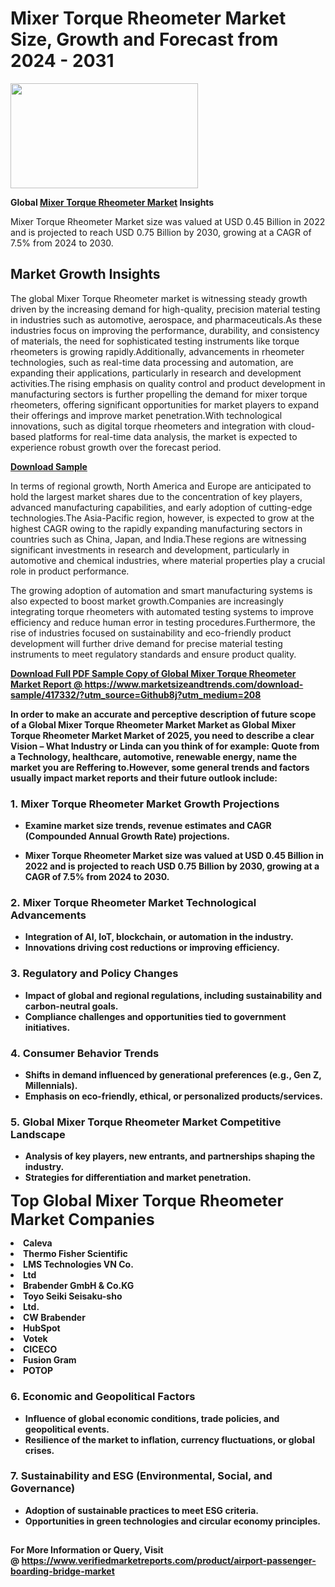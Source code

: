 <H1>Mixer Torque Rheometer Market Size, Growth and Forecast from 2024 - 2031</H1><img class="aligncenter size-medium wp-image-584254" src="https://thirdeyenews.in/wp-content/uploads/2024/09/Global-Market-Research-300x168.jpeg" alt="" width="300" height="168" /><p><strong>Global&nbsp;<a href="https://www.marketsizeandtrends.com/download-sample/417332/?utm_source=Github8j?utm_medium=208">Mixer Torque Rheometer Market</a> Insights</strong></p><p>Mixer Torque Rheometer Market size was valued at USD 0.45 Billion in 2022 and is projected to reach USD 0.75 Billion by 2030, growing at a CAGR of 7.5% from 2024 to 2030.</p><p><h2>Market Growth Insights</h2> <p>The global Mixer Torque Rheometer market is witnessing steady growth driven by the increasing demand for high-quality, precision material testing in industries such as automotive, aerospace, and pharmaceuticals.As these industries focus on improving the performance, durability, and consistency of materials, the need for sophisticated testing instruments like torque rheometers is growing rapidly.Additionally, advancements in rheometer technologies, such as real-time data processing and automation, are expanding their applications, particularly in research and development activities.The rising emphasis on quality control and product development in manufacturing sectors is further propelling the demand for mixer torque rheometers, offering significant opportunities for market players to expand their offerings and improve market penetration.With technological innovations, such as digital torque rheometers and integration with cloud-based platforms for real-time data analysis, the market is expected to experience robust growth over the forecast period.</p> <p><strong><a href="#">Download Sample</a></strong></p> <p>In terms of regional growth, North America and Europe are anticipated to hold the largest market shares due to the concentration of key players, advanced manufacturing capabilities, and early adoption of cutting-edge technologies.The Asia-Pacific region, however, is expected to grow at the highest CAGR owing to the rapidly expanding manufacturing sectors in countries such as China, Japan, and India.These regions are witnessing significant investments in research and development, particularly in automotive and chemical industries, where material properties play a crucial role in product performance.</p> <p>The growing adoption of automation and smart manufacturing systems is also expected to boost market growth.Companies are increasingly integrating torque rheometers with automated testing systems to improve efficiency and reduce human error in testing procedures.Furthermore, the rise of industries focused on sustainability and eco-friendly product development will further drive demand for precise material testing instruments to meet regulatory standards and ensure product quality.</p> <p><strong><a href="#"></p><p><span class=""><strong>Download Full PDF Sample Copy of Global Mixer Torque Rheometer Market Report</strong> @ <a href="https://www.marketsizeandtrends.com/download-sample/417332/?utm_source=Github8j?utm_medium=208" target="_blank">https://www.marketsizeandtrends.com/download-sample/417332/?utm_source=Github8j?utm_medium=208</a></span></p><p>In order to make an accurate and perceptive description of future scope of a Global&nbsp;Mixer Torque Rheometer Market Market as Global&nbsp;Mixer Torque Rheometer Market Market of 2025, you need to describe a clear Vision &ndash; What Industry or Linda can you think of for example: Quote from a Technology, healthcare, automotive, renewable energy, name the market you are Reffering to.However, some general trends and factors usually impact market reports and their future outlook include:</p><h3>1.&nbsp;<strong>Mixer Torque Rheometer Market Growth Projections</strong></h3><ul><li>Examine market size trends, revenue estimates and CAGR (Compounded Annual Growth Rate) projections.</li><li><p>Mixer Torque Rheometer Market size was valued at USD 0.45 Billion in 2022 and is projected to reach USD 0.75 Billion by 2030, growing at a CAGR of 7.5% from 2024 to 2030.</p></li></ul><h3>2.&nbsp;<strong>Mixer Torque Rheometer Market Technological Advancements</strong></h3><ul><li>Integration of AI, IoT, blockchain, or automation in the industry.</li><li>Innovations driving cost reductions or improving efficiency.</li></ul><h3>3.&nbsp;<strong>Regulatory and Policy Changes</strong></h3><ul><li>Impact of global and regional regulations, including sustainability and carbon-neutral goals.</li><li>Compliance challenges and opportunities tied to government initiatives.</li></ul><h3>4.&nbsp;<strong>Consumer Behavior Trends</strong></h3><ul><li>Shifts in demand influenced by generational preferences (e.g., Gen Z, Millennials).</li><li>Emphasis on eco-friendly, ethical, or personalized products/services.</li></ul><h3>5.&nbsp;<strong>Global Mixer Torque Rheometer Market Competitive Landscape</strong></h3><ul><li>Analysis of key players, new entrants, and partnerships shaping the industry.</li><li>Strategies for differentiation and market penetration.</li></ul><p data-pm-slice="1 1 []"><span style="color: inherit; font-family: inherit; font-size: 25px;">Top Global Mixer Torque Rheometer Market Companies</span></p><div class="" data-test-id=""><p><li>Caleva</li><li> Thermo Fisher Scientific</li><li> LMS Technologies VN Co.</li><li> Ltd</li><li> Brabender GmbH & Co.KG</li><li> Toyo Seiki Seisaku-sho</li><li> Ltd.</li><li> CW Brabender</li><li> HubSpot</li><li> Votek</li><li> CICECO</li><li> Fusion Gram</li><li> POTOP</li></p></div><h3>6.&nbsp;<strong>Economic and Geopolitical Factors</strong></h3><ul><li>Influence of global economic conditions, trade policies, and geopolitical events.</li><li>Resilience of the market to inflation, currency fluctuations, or global crises.</li></ul><h3>7.&nbsp;<strong>Sustainability and ESG (Environmental, Social, and Governance)</strong></h3><ul><li>Adoption of sustainable practices to meet ESG criteria.</li><li>Opportunities in green technologies and circular economy principles.</li></ul><h2><strong style="font-size: 14px;">For More Information or Query, Visit @&nbsp;</strong><a style="background-color: #ffffff; font-size: 14px;" href="https://www.marketsizeandtrends.com/report/mixer-torque-rheometer-market/" target="_blank">https://www.verifiedmarketreports.com/product/airport-passenger-boarding-bridge-market</a></h2>